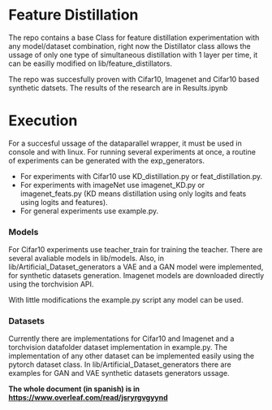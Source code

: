 # Feature Distillation 
The repo contains a base Class for feature distillation experimentation with any model/dataset combination,
 right now the Distillator class allows the ussage of only one type of simultaneous distillation with 1 layer per time, 
 it can be easilly modified on lib/feature_distillators.


The repo was succesfully proven with Cifar10, Imagenet and Cifar10 based synthetic datsets.
The results of the research are in Results.ipynb




# Execution

For a succesful ussage of the dataparallel wrapper, it must be used in console and with linux.
For running several experiments at once, a routine of experiments can be generated with the exp_generators.


* For experiments with Cifar10 use KD_distillation.py or feat_distillation.py. 
* For experiments with imageNet use imagenet_KD.py or imagenet_feats.py (KD means distillation using only logits and feats using logits and features). 
* For general experiments use example.py.


### Models
For Cifar10 experiments use teacher_train for training the teacher. 
There are several avaliable models in lib/models. 
Also, in lib/Artificial_Dataset_generators a VAE and a GAN model were implemented, for synthetic datasets generation.
Imagenet models are downloaded directly using the torchvision API.  

With little modifications the example.py script any model can be used.


### Datasets

Currently there are implementations for Cifar10 and Imagenet and a torchvision datafolder dataset implementation in 
example.py. The implementation of any other dataset can be implemented easily using the pytorch dataset class. 
In lib/Artificial_Dataset_generators there are examples for GAN and VAE synthetic datasets generators ussage.

**The whole document (in spanish) is in https://www.overleaf.com/read/jsryrgvgyynd**
